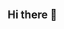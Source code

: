 ## Hi there 👋

<!--
**Badsha9ip/Badsha9ip** is a ✨ _special_ ✨ repository because its `README.md` (this file) appears on your GitHub profile.

basic ML model:

- 🔭 I’m currently working on ...
- 🌱 I’m currently learning ...
- 👯 I’m looking to collaborate on ...
- 🤔 I’m looking for help with ...
- 💬 Ask me about ...
- 📫 How to reach me: ...
- 😄 Pronouns: ...
- ⚡ Fun fact: ...
-->
